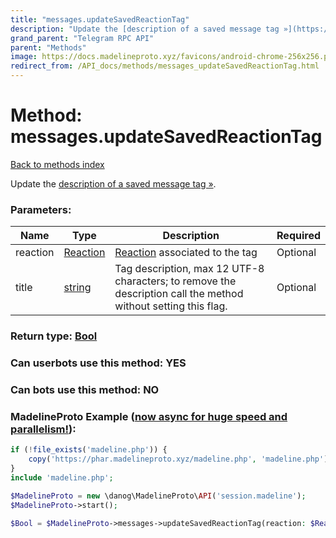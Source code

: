 ```yaml
---
title: "messages.updateSavedReactionTag"
description: "Update the [description of a saved message tag »](https://core.telegram.org/api/saved-messages#tags)."
grand_parent: "Telegram RPC API"
parent: "Methods"
image: https://docs.madelineproto.xyz/favicons/android-chrome-256x256.png
redirect_from: /API_docs/methods/messages_updateSavedReactionTag.html
---
```

# Method: messages.updateSavedReactionTag
[Back to methods index](index.html)



Update the [description of a saved message tag »](https://core.telegram.org/api/saved-messages#tags).

### Parameters:

| Name     |    Type       | Description | Required |
|----------|---------------|-------------|----------|
|reaction|[Reaction](/API_docs/types/Reaction.html) | [Reaction](https://core.telegram.org/api/reactions) associated to the tag | Optional|
|title|[string](/API_docs/types/string.html) | Tag description, max 12 UTF-8 characters; to remove the description call the method without setting this flag. | Optional|


### Return type: [Bool](/API_docs/types/Bool.html)

### Can userbots use this method: **YES**

### Can bots use this method: **NO**


### MadelineProto Example ([now async for huge speed and parallelism!](https://docs.madelineproto.xyz/docs/ASYNC.html)):


```php
if (!file_exists('madeline.php')) {
    copy('https://phar.madelineproto.xyz/madeline.php', 'madeline.php');
}
include 'madeline.php';

$MadelineProto = new \danog\MadelineProto\API('session.madeline');
$MadelineProto->start();

$Bool = $MadelineProto->messages->updateSavedReactionTag(reaction: $Reaction, title: 'string', );
```


